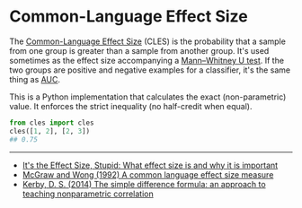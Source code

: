 # Common-Language Effect Size

The [Common-Language Effect Size](https://en.wikipedia.org/wiki/Effect_size#Common_language_effect_size) (CLES) is the probability that a sample from one group is greater than a sample from another group. It's used sometimes as the effect size accompanying a [Mann–Whitney U test](https://en.wikipedia.org/wiki/Mann%E2%80%93Whitney_U_test). If the two groups are positive and negative examples for a classifier, it's the same thing as [AUC](https://en.wikipedia.org/wiki/Receiver_operating_characteristic).

This is a Python implementation that calculates the exact (non-parametric) value. It enforces the strict inequality (no half-credit when equal).

```python
from cles import cles
cles([1, 2], [2, 3])
## 0.75
```

---

 * [It's the Effect Size, Stupid: What effect size is and why it is important](https://www.leeds.ac.uk/educol/documents/00002182.htm)
 * [McGraw and Wong (1992) A common language effect size measure](https://www.researchgate.net/publication/232493691_A_common_language_effect_size_measure)
 * [Kerby, D. S. (2014) The simple difference formula: an approach to teaching nonparametric correlation](http://journals.sagepub.com/doi/pdf/10.2466/11.IT.3.1)
